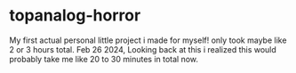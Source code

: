 # topanalog-horror
My first actual personal little project i made for myself! only took maybe like 2 or 3 hours total.
Feb 26 2024,
Looking back at this i realized this would probably take me like 20 to 30 minutes in total now.
